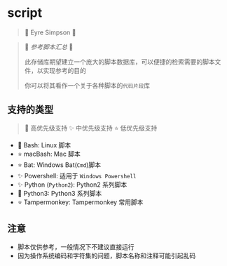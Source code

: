 # script

> 🌲 Eyre Simpson 🌲

> 🍉 _参考脚本汇总_ 🍉
>
> 此存储库期望建立一个庞大的脚本数据库，可以便捷的检索需要的脚本文件，以实现参考的目的
>
> 你可以将其看作一个关于各种脚本的`代码片段`库

## 支持的类型

> 🌟 高优先级支持
> ✨ 中优先级支持
> ⭐️ 低优先级支持

- 🌟 Bash: Linux 脚本
- ⭐️ macBash: Mac 脚本
- ⭐️ Bat: Windows Bat(`Cmd`)脚本
- ✨ Powershell: 适用于 `Windows Powershell`
- ✨ Python (`Python2`): Python2 系列脚本
- 🌟 Python3: Python3 系列脚本
- ⭐️ Tampermonkey: Tampermonkey 常用脚本

## 注意

- 脚本仅供参考，一般情况下不建议直接运行
- 因为操作系统编码和字符集的问题，脚本名称和注释可能引起乱码